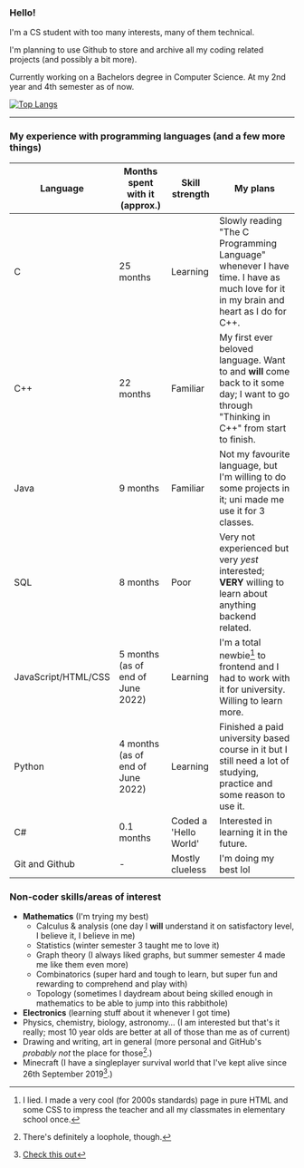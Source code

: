 ### Hello!

I'm a CS student with too many interests, many of them technical.

I'm planning to use Github to store and archive all my coding related projects (and possibly a bit more).

Currently working on a Bachelors degree in Computer Science. At my 2nd year and 4th semester as of now.

[![Top Langs](https://github-readme-stats.vercel.app/api/top-langs/?username=PerfectMach1ne&layout=compact&theme=onedark)](https://github.com/anuraghazra/github-readme-stats)

-----

### My experience with programming languages (and a few more things)

Language | Months spent with it (approx.) | Skill strength | My plans
--- | --- | --- | ---
C | 25 months | Learning | Slowly reading "The C Programming Language" whenever I have time. I have as much love for it in my brain and heart as I do for C++.
C++ | 22 months | Familiar | My first ever beloved language. Want to and **will** come back to it some day; I want to go through "Thinking in C++" from start to finish.
Java | 9 months | Familiar | Not my favourite language, but I'm willing to do some projects in it; uni made me use it for 3 classes.
SQL | 8 months | Poor | Very not experienced but very *yest* interested; **VERY** willing to learn about anything backend related.
JavaScript/HTML/CSS | 5 months (as of end of June 2022) | Learning | I'm a total newbie[^1] to frontend and I had to work with it for university. Willing to learn more.
Python | 4 months (as of end of June 2022) | Learning | Finished a paid university based course in it but I still need a lot of studying, practice and some reason to use it.
C# | 0.1 months | Coded a 'Hello World' | Interested in learning it in the future.
Git and Github | - | Mostly clueless | I'm doing my best lol
### Non-coder skills/areas of interest

* **Mathematics** (I'm trying my best)
  * Calculus & analysis (one day I **will** understand it on satisfactory level, I believe it, I believe in me)
  * Statistics (winter semester 3 taught me to love it)
  * Graph theory (I always liked graphs, but summer semester 4 made me like them even more)
  * Combinatorics (super hard and tough to learn, but super fun and rewarding to comprehend and play with)
  * Topology (sometimes I daydream about being skilled enough in mathematics to be able to jump into this rabbithole)
* **Electronics** (learning stuff about it whenever I got time)
* Physics, chemistry, biology, astronomy... (I am interested but that's it really; most 10 year olds are better at all of those than me as of current)
* Drawing and writing, art in general (more personal and GitHub's *probably not* the place for those[^2].)
* Minecraft (I have a singleplayer survival world that I've kept alive since 26th September 2019[^3].)

[^1]: I lied. I made a very cool (for 2000s standards) page in pure HTML and some CSS to impress the teacher and all my classmates in elementary school once.
[^2]: There's definitely a loophole, though.
[^3]: [Check this out](https://twitter.com/NewWorld4MC)
